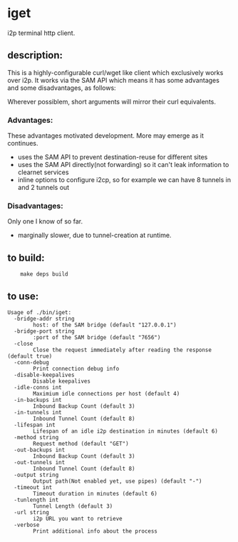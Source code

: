 # iget
i2p terminal http client.

## description:
This is a highly-configurable curl/wget like client which exclusively works
over i2p. It works via the SAM API which means it has some advantages and
some disadvantages, as follows:

Wherever possiblem, short arguments will mirror their curl equivalents.

### Advantages:
These advantages motivated development. More may emerge as it continues.

  - uses the SAM API to prevent destination-reuse for different sites
  - uses the SAM API directly(not forwarding) so it can't leak information
    to clearnet services
  - inline options to configure i2cp, so for example we can have 8 tunnels 
    in and 2 tunnels out

### Disadvantages:
Only one I know of so far.

  - marginally slower, due to tunnel-creation at runtime.

## to build:

        make deps build

## to use:

```
Usage of ./bin/iget:
  -bridge-addr string
    	host: of the SAM bridge (default "127.0.0.1")
  -bridge-port string
    	:port of the SAM bridge (default "7656")
  -close
    	Close the request immediately after reading the response (default true)
  -conn-debug
    	Print connection debug info
  -disable-keepalives
    	Disable keepalives
  -idle-conns int
    	Maximium idle connections per host (default 4)
  -in-backups int
    	Inbound Backup Count (default 3)
  -in-tunnels int
    	Inbound Tunnel Count (default 8)
  -lifespan int
    	Lifespan of an idle i2p destination in minutes (default 6)
  -method string
    	Request method (default "GET")
  -out-backups int
    	Inbound Backup Count (default 3)
  -out-tunnels int
    	Inbound Tunnel Count (default 8)
  -output string
    	Output path(Not enabled yet, use pipes) (default "-")
  -timeout int
    	Timeout duration in minutes (default 6)
  -tunlength int
    	Tunnel Length (default 3)
  -url string
    	i2p URL you want to retrieve
  -verbose
    	Print additional info about the process
```

